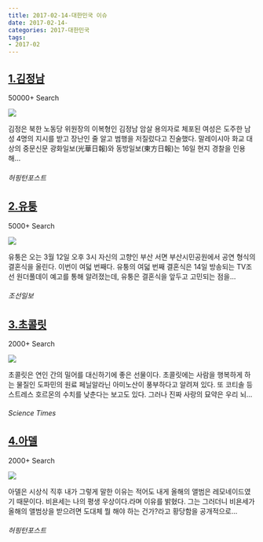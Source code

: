 ```yaml
---
title: 2017-02-14-대한민국 이슈
date: 2017-02-14-
categories: 2017-대한민국
tags: 
- 2017-02
---
```


[1.김정남](http://www.huffingtonpost.kr/2017/02/16/story_n_14787296.html)
--

50000+ Search

![](http:)

김정은 북한 노동당 위원장의 이복형인 김정남 암살 용의자로 체포된 여성은 도주한 남성 4명의 지시를 받고 장난인 줄 알고 범행을 저질렀다고 진술했다. 말레이시아 화교 대상의 중문신문 광화일보(光華日報)와 동방일보(東方日報)는 16일 현지 경찰을 인용해...
###### 허핑턴포스트

[2.유퉁](http://news.chosun.com/site/data/html_dir/2017/02/14/2017021402160.html)
--

5000+ Search

![](http:)

유퉁은 오는 3월 12일 오후 3시 자신의 고향인 부산 서면 부산시민공원에서 공연 형식의 결혼식을 올린다. 이번이 여덟 번째다. 유퉁의 여덟 번째 결혼식은 14일 방송되는 TV조선 원더풀데이 예고를 통해 알려졌는데, 유퉁은 결혼식을 앞두고 고민되는 점을...
###### 조선일보

[3.초콜릿](http://www.sciencetimes.co.kr/?news=%EC%B4%88%EC%BD%9C%EB%A6%BF%EC%9D%B4-%EC%82%AC%EB%9E%91%EC%9D%98-%EB%AC%98%EC%95%BD)
--

2000+ Search

![](http:)

초콜릿은 연인 간의 밀어를 대신하기에 좋은 선물이다. 초콜릿에는 사람을 행복하게 하는 물질인 도파민의 원료 페닐알라닌 아미노산이 풍부하다고 알려져 있다. 또 코티솔 등 스트레스 호르몬의 수치를 낮춘다는 보고도 있다. 그러나 진짜 사랑의 묘약은 우리 뇌...
###### Science Times

[4.아델](http://www.huffingtonpost.kr/2017/02/14/story_n_14732094.html)
--

2000+ Search

![](http:)

아델은 시상식 직후 내가 그렇게 말한 이유는 적어도 내게 올해의 앨범은 레모네이드였기 때문이다. 비욘세는 나의 평생 우상이다.라며 이유를 밝혔다. 그는 그러더니 비욘세가 올해의 앨범상을 받으려면 도대체 뭘 해야 하는 건가?라고 황당함을 공개적으로...
###### 허핑턴포스트


